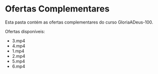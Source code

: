# Ofertas Complementares

Esta pasta contém as ofertas complementares do curso GloriaADeus-100.

Ofertas disponíveis:
- 3.mp4
- 4.mp4
- 1.mp4
- 2.mp4
- 5.mp4
- 6.mp4